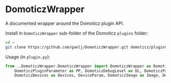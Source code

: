 # DomoticzWrapper

A documented wrapper around the Domoticz plugin API.

Install in `DomoticzWrapper` sub-folder of the Domoticz `plugins` folder:

```bash
cd ~
git clone https://github.com/gaelj/DomoticzWrapper.git domoticz/plugins/DomoticzWrapper
```

Usage (in `plugin.py`):

```python
from ..DomoticzWrapper.DomoticzWrapper import DomoticzWrapper as Domoticz, DomoticzDevice as D, DomoticzTypeName as TN, \
    DomoticzPluginParameter as PP, DomoticzDebugLevel as DL, DomoticzParameters as Parameters, DomoticzSettings as settings, \
    DomoticzDevices as Devices, DeviceParam, DomoticzImage as Image, DomoticzImages as Images
```
